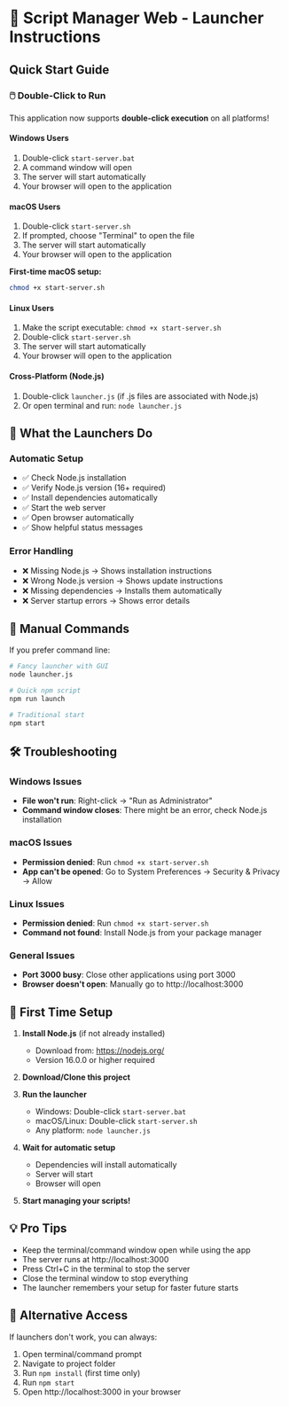 # 🚀 Script Manager Web - Launcher Instructions

## Quick Start Guide

### 🖱️ Double-Click to Run

This application now supports **double-click execution** on all platforms!

#### Windows Users

1. Double-click `start-server.bat`
2. A command window will open
3. The server will start automatically
4. Your browser will open to the application

#### macOS Users

1. Double-click `start-server.sh`
2. If prompted, choose "Terminal" to open the file
3. The server will start automatically
4. Your browser will open to the application

**First-time macOS setup:**

```bash
chmod +x start-server.sh
```

#### Linux Users

1. Make the script executable: `chmod +x start-server.sh`
2. Double-click `start-server.sh`
3. The server will start automatically
4. Your browser will open to the application

#### Cross-Platform (Node.js)

1. Double-click `launcher.js` (if .js files are associated with Node.js)
2. Or open terminal and run: `node launcher.js`

## 🔧 What the Launchers Do

### Automatic Setup

- ✅ Check Node.js installation
- ✅ Verify Node.js version (16+ required)
- ✅ Install dependencies automatically
- ✅ Start the web server
- ✅ Open browser automatically
- ✅ Show helpful status messages

### Error Handling

- ❌ Missing Node.js → Shows installation instructions
- ❌ Wrong Node.js version → Shows update instructions
- ❌ Missing dependencies → Installs them automatically
- ❌ Server startup errors → Shows error details

## 📝 Manual Commands

If you prefer command line:

```bash
# Fancy launcher with GUI
node launcher.js

# Quick npm script
npm run launch

# Traditional start
npm start
```

## 🛠️ Troubleshooting

### Windows Issues

- **File won't run**: Right-click → "Run as Administrator"
- **Command window closes**: There might be an error, check Node.js installation

### macOS Issues

- **Permission denied**: Run `chmod +x start-server.sh`
- **App can't be opened**: Go to System Preferences → Security & Privacy → Allow

### Linux Issues

- **Permission denied**: Run `chmod +x start-server.sh`
- **Command not found**: Install Node.js from your package manager

### General Issues

- **Port 3000 busy**: Close other applications using port 3000
- **Browser doesn't open**: Manually go to http://localhost:3000

## 🎯 First Time Setup

1. **Install Node.js** (if not already installed)

   - Download from: https://nodejs.org/
   - Version 16.0.0 or higher required

2. **Download/Clone this project**

3. **Run the launcher**

   - Windows: Double-click `start-server.bat`
   - macOS/Linux: Double-click `start-server.sh`
   - Any platform: `node launcher.js`

4. **Wait for automatic setup**

   - Dependencies will install automatically
   - Server will start
   - Browser will open

5. **Start managing your scripts!**

## 💡 Pro Tips

- Keep the terminal/command window open while using the app
- The server runs at http://localhost:3000
- Press Ctrl+C in the terminal to stop the server
- Close the terminal window to stop everything
- The launcher remembers your setup for faster future starts

## 🔗 Alternative Access

If launchers don't work, you can always:

1. Open terminal/command prompt
2. Navigate to project folder
3. Run `npm install` (first time only)
4. Run `npm start`
5. Open http://localhost:3000 in your browser
